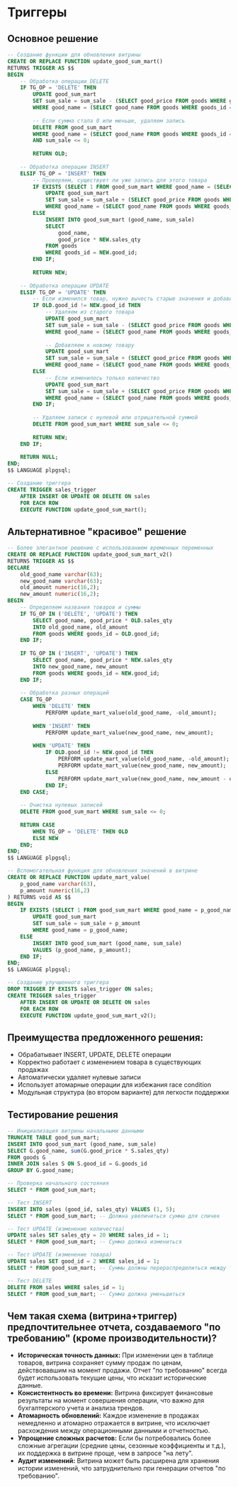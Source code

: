 # Триггеры

## Основное решение

```sql
-- Создание функции для обновления витрины
CREATE OR REPLACE FUNCTION update_good_sum_mart()
RETURNS TRIGGER AS $$
BEGIN
    -- Обработка операции DELETE
    IF TG_OP = 'DELETE' THEN
        UPDATE good_sum_mart 
        SET sum_sale = sum_sale - (SELECT good_price FROM goods WHERE goods_id = OLD.good_id) * OLD.sales_qty
        WHERE good_name = (SELECT good_name FROM goods WHERE goods_id = OLD.good_id);
        
        -- Если сумма стала 0 или меньше, удаляем запись
        DELETE FROM good_sum_mart 
        WHERE good_name = (SELECT good_name FROM goods WHERE goods_id = OLD.good_id)
        AND sum_sale <= 0;
        
        RETURN OLD;
    
    -- Обработка операции INSERT
    ELSIF TG_OP = 'INSERT' THEN
        -- Проверяем, существует ли уже запись для этого товара
        IF EXISTS (SELECT 1 FROM good_sum_mart WHERE good_name = (SELECT good_name FROM goods WHERE goods_id = NEW.good_id)) THEN
            UPDATE good_sum_mart 
            SET sum_sale = sum_sale + (SELECT good_price FROM goods WHERE goods_id = NEW.good_id) * NEW.sales_qty
            WHERE good_name = (SELECT good_name FROM goods WHERE goods_id = NEW.good_id);
        ELSE
            INSERT INTO good_sum_mart (good_name, sum_sale)
            SELECT 
                good_name,
                good_price * NEW.sales_qty
            FROM goods 
            WHERE goods_id = NEW.good_id;
        END IF;
        
        RETURN NEW;
    
    -- Обработка операции UPDATE
    ELSIF TG_OP = 'UPDATE' THEN
        -- Если изменился товар, нужно вычесть старые значения и добавить новые
        IF OLD.good_id != NEW.good_id THEN
            -- Удаляем из старого товара
            UPDATE good_sum_mart 
            SET sum_sale = sum_sale - (SELECT good_price FROM goods WHERE goods_id = OLD.good_id) * OLD.sales_qty
            WHERE good_name = (SELECT good_name FROM goods WHERE goods_id = OLD.good_id);
            
            -- Добавляем к новому товару
            UPDATE good_sum_mart 
            SET sum_sale = sum_sale + (SELECT good_price FROM goods WHERE goods_id = NEW.good_id) * NEW.sales_qty
            WHERE good_name = (SELECT good_name FROM goods WHERE goods_id = NEW.good_id);
        ELSE
            -- Если изменилось только количество
            UPDATE good_sum_mart 
            SET sum_sale = sum_sale + (SELECT good_price FROM goods WHERE goods_id = NEW.good_id) * (NEW.sales_qty - OLD.sales_qty)
            WHERE good_name = (SELECT good_name FROM goods WHERE goods_id = NEW.good_id);
        END IF;
        
        -- Удаляем записи с нулевой или отрицательной суммой
        DELETE FROM good_sum_mart WHERE sum_sale <= 0;
        
        RETURN NEW;
    END IF;
    
    RETURN NULL;
END;
$$ LANGUAGE plpgsql;

-- Создание триггера
CREATE TRIGGER sales_trigger
    AFTER INSERT OR UPDATE OR DELETE ON sales
    FOR EACH ROW
    EXECUTE FUNCTION update_good_sum_mart();
```

## Альтернативное "красивое" решение

```sql
-- Более элегантное решение с использованием временных переменных
CREATE OR REPLACE FUNCTION update_good_sum_mart_v2()
RETURNS TRIGGER AS $$
DECLARE
    old_good_name varchar(63);
    new_good_name varchar(63);
    old_amount numeric(16,2);
    new_amount numeric(16,2);
BEGIN
    -- Определяем названия товаров и суммы
    IF TG_OP IN ('DELETE', 'UPDATE') THEN
        SELECT good_name, good_price * OLD.sales_qty 
        INTO old_good_name, old_amount
        FROM goods WHERE goods_id = OLD.good_id;
    END IF;
    
    IF TG_OP IN ('INSERT', 'UPDATE') THEN
        SELECT good_name, good_price * NEW.sales_qty 
        INTO new_good_name, new_amount
        FROM goods WHERE goods_id = NEW.good_id;
    END IF;
    
    -- Обработка разных операций
    CASE TG_OP
        WHEN 'DELETE' THEN
            PERFORM update_mart_value(old_good_name, -old_amount);
            
        WHEN 'INSERT' THEN
            PERFORM update_mart_value(new_good_name, new_amount);
            
        WHEN 'UPDATE' THEN
            IF OLD.good_id != NEW.good_id THEN
                PERFORM update_mart_value(old_good_name, -old_amount);
                PERFORM update_mart_value(new_good_name, new_amount);
            ELSE
                PERFORM update_mart_value(new_good_name, new_amount - old_amount);
            END IF;
    END CASE;
    
    -- Очистка нулевых записей
    DELETE FROM good_sum_mart WHERE sum_sale <= 0;
    
    RETURN CASE 
        WHEN TG_OP = 'DELETE' THEN OLD 
        ELSE NEW 
    END;
END;
$$ LANGUAGE plpgsql;

-- Вспомогательная функция для обновления значений в витрине
CREATE OR REPLACE FUNCTION update_mart_value(
    p_good_name varchar(63), 
    p_amount numeric(16,2)
) RETURNS void AS $$
BEGIN
    IF EXISTS (SELECT 1 FROM good_sum_mart WHERE good_name = p_good_name) THEN
        UPDATE good_sum_mart 
        SET sum_sale = sum_sale + p_amount
        WHERE good_name = p_good_name;
    ELSE
        INSERT INTO good_sum_mart (good_name, sum_sale)
        VALUES (p_good_name, p_amount);
    END IF;
END;
$$ LANGUAGE plpgsql;

-- Создание улучшенного триггера
DROP TRIGGER IF EXISTS sales_trigger ON sales;
CREATE TRIGGER sales_trigger
    AFTER INSERT OR UPDATE OR DELETE ON sales
    FOR EACH ROW
    EXECUTE FUNCTION update_good_sum_mart_v2();
```

## Преимущества предложенного решения:
- Обрабатывает INSERT, UPDATE, DELETE операции
- Корректно работает с изменением товара в существующих продажах
- Автоматически удаляет нулевые записи
- Использует атомарные операции для избежания race condition
- Модульная структура (во втором варианте) для легкости поддержки


## Тестирование решения

```sql
-- Инициализация витрины начальными данными
TRUNCATE TABLE good_sum_mart;
INSERT INTO good_sum_mart (good_name, sum_sale)
SELECT G.good_name, sum(G.good_price * S.sales_qty)
FROM goods G
INNER JOIN sales S ON S.good_id = G.goods_id
GROUP BY G.good_name;

-- Проверка начального состояния
SELECT * FROM good_sum_mart;

-- Тест INSERT
INSERT INTO sales (good_id, sales_qty) VALUES (1, 5);
SELECT * FROM good_sum_mart; -- Должна увеличиться сумма для спичек

-- Тест UPDATE (изменение количества)
UPDATE sales SET sales_qty = 20 WHERE sales_id = 1;
SELECT * FROM good_sum_mart; -- Сумма должна измениться

-- Тест UPDATE (изменение товара)
UPDATE sales SET good_id = 2 WHERE sales_id = 1;
SELECT * FROM good_sum_mart; -- Суммы должны перераспределиться между товарами

-- Тест DELETE
DELETE FROM sales WHERE sales_id = 1;
SELECT * FROM good_sum_mart; -- Сумма должна уменьшиться
```

## Чем такая схема (витрина+триггер) предпочтительнее отчета, создаваемого "по требованию" (кроме производительности)?

- **Историческая точность данных:** При изменении цен в таблице товаров, витрина сохраняет сумму продаж по ценам, действовавшим на момент продажи. Отчет "по требованию" всегда будет использовать текущие цены, что исказит исторические данные.
- **Консистентность во времени:** Витрина фиксирует финансовые результаты на момент совершения операции, что важно для бухгалтерского учета и анализа трендов.
- **Атомарность обновлений:** Каждое изменение в продажах немедленно и атомарно отражается в витрине, что исключает расхождения между операционными данными и отчетностью.
- **Упрощение сложных расчетов:** Если бы потребовались более сложные агрегации (средние цены, сезонные коэффициенты и т.д.), их поддержка в витрине проще, чем в запросе "на лету".
- **Аудит изменений:** Витрина может быть расширена для хранения истории изменений, что затруднительно при генерации отчетов "по требованию".
